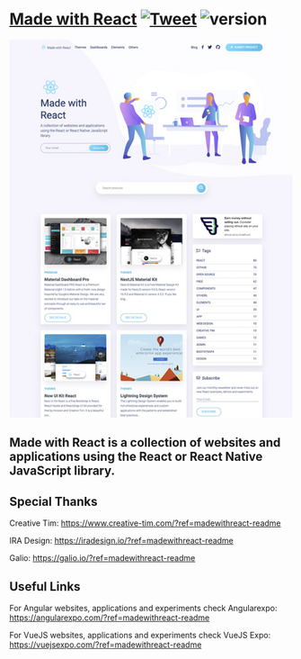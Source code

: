 # [Made with React](https://madewithreact.com/?ref=madewithreact-readme)  <a href="https://twitter.com/intent/tweet?url=https%3A%2F%2Fwww.madewithreact.com" target="_blank">![Tweet](https://img.shields.io/twitter/url/http/shields.io.svg?style=social&logo=twitter)</a> ![version](https://img.shields.io/badge/version-1.0.0-blue.svg)  

![Product Presentation Image](./assets/img/madewithreact.jpg)

## Made with React is a collection of websites and applications using the React or React Native JavaScript library.


## Special Thanks

Creative Tim: <https://www.creative-tim.com/?ref=madewithreact-readme>

IRA Design: <https://iradesign.io/?ref=madewithreact-readme>

Galio: <https://galio.io/?ref=madewithreact-readme>


## Useful Links

For Angular websites, applications and experiments check Angularexpo: <https://angularexpo.com/?ref=madewithreact-readme>

For VueJS websites, applications and experiments check VueJS Expo: <https://vuejsexpo.com/?ref=madewithreact-readme>
